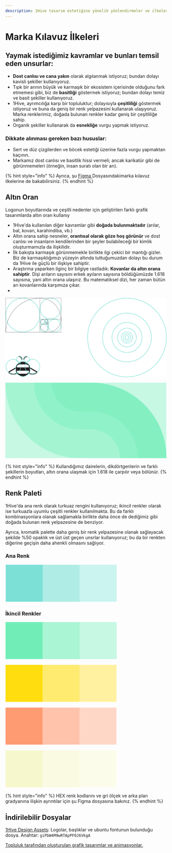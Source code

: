 ```yaml
---
description: 1Hive tasarım estetiğine yönelik yönlendirmeler ve ilkeler
---
```


# Marka Kılavuz İlkeleri

## Yaymak istediğimiz kavramlar ve bunları temsil eden unsurlar: 

* **Dost canlısı ve cana yakın** olarak algılanmak istiyoruz; bundan dolayı kavisli şekiller kullanıyoruz.
* Tıpk bir arının büyük ve karmaşık bir ekosistem içerisinde olduğunu fark etmemesi gibi, biz de **basitliği** göstermek istiyoruz; bundan dolayı temiz ve basit şekiller kullanıyoruz.
* 1Hive, ayrımcılığa karşı bir topluluktur; dolayısıyla **çeşitliliği** göstermek istiyoruz ve buna da geniş bir renk yelpazesini kullanarak ulaşıyoruz. Marka renklerimiz, doğada bulunan renkler kadar geniş bir çeşitliliğe sahip.
* Organik şekiller kullanarak da **esnekliğe** vurgu yapmak istiyoruz.

### Dikkate alınması gereken bazı hususlar:

* Sert ve düz çizgilerden ve böcek estetiği üzerine fazla vurgu yapmaktan kaçının.
* Markamız dost canlısı ve basitlik hissi vermeli; ancak karikatür gibi de görünmemeleri \(örneğin, insan suratı olan bir arı\). 

{% hint style="info" %}
Ayrıca, şu [Figma ](https://www.figma.com/file/6o6Ik2f0D6HiLzRWwgeOQd/Brand-guidelines)Dosyasındakimarka kılavuz ilkelerine de bakabilirsiniz.
{% endhint %}

## Altın Oran

Logonun boyutlarında ve çeşitli nedenler için geliştirilen farklı grafik tasarımlarda altın oran kullanıy

* 1Hive'da kullanılan diğer kavramlar gibi **doğada bulunmaktadır** \(arılar, bal, kovan, karahindiba, vb.\)
* Altın orana sahip nesneler, **orantısal olarak göze hoş görünür** ve dost canlısı ve insanların kendilerinden bir şeyler bulabileceği bir kimlik oluşturmamızla da ilişkilidir.
* İlk bakışta karmaşık görünmemekle birlikte ilgi çekici bir mantığı gizler. Biz de karmaşıklığımızı yüzeyin altında tuttuğumuzdan dolayı bu durum da 1Hive ile güçlü bir ilişkiye sahiptir.
* Araştırma yaparken ilginç bir bilgiye rastladık: **Kovanlar da altın orana sahiptir**. Dişi arıların sayısını erkek ayıların sayısına böldüğümüzde 1.618 sayısına, yani altın orana ulaşırız. Bu matematiksel dizi, her zaman bütün arı kovanlarında karşımıza çıkar.
* 
![](../../.gitbook/assets/group-26-new.jpg)



![](../../.gitbook/assets/group.png)

{% hint style="info" %}
Kullandığımız dairelerin, dikdörtgenlerin ve farklı şekillerin boyutları, altın orana ulaşmak için 1.618 ile çarpılır veya bölünür.
{% endhint %}

## Renk Paleti

1Hive'da ana renk olarak turkuaz rengini kullanıyoruz; ikincil renkler olarak ise turkuazla uyumlu çeşitli renkler kullanılmakta. Bu da farklı kombinasyonlara olanak sağlamakla birlikte daha önce de dediğimiz gibi doğada bulunan renk yelpazesine de benziyor.

Ayrıca, kromatik palette daha geniş bir renk yelpazesine olanak sağlayacak şekilde %50 opaklık ve üst üst geçen unsrlar kullanıyoruz; bu da bir renkten diğerine geçişin daha ahenkli olmasını sağlıyor.

### Ana Renk

![](../../.gitbook/assets/group-20.png)

### İkincil Renkler

![](../../.gitbook/assets/group-21.png)

![](../../.gitbook/assets/group-22.png)

![](../../.gitbook/assets/group-23.png)

![](../../.gitbook/assets/group-24.png)

{% hint style="info" %}
HEX renk kodlarını ve gri ölçek ve arka plan gradyanına ilişkin ayrıntılar için şu Figma dosyasına bakınız.
{% endhint %}

## İndirilebilir Dosyalar

[1Hive Design Assets](https://mega.nz/folder/t8dmmJZL): Logolar, başlıklar ve ubuntu fontunun bulunduğu dosya. Anahtar: `giPbW4M9wRTApPF0J6VkgA`

[Topluluk tarafından oluşturulan grafik tasarımlar ve animasyonlar.](http://bit.ly/2X7bOER)

